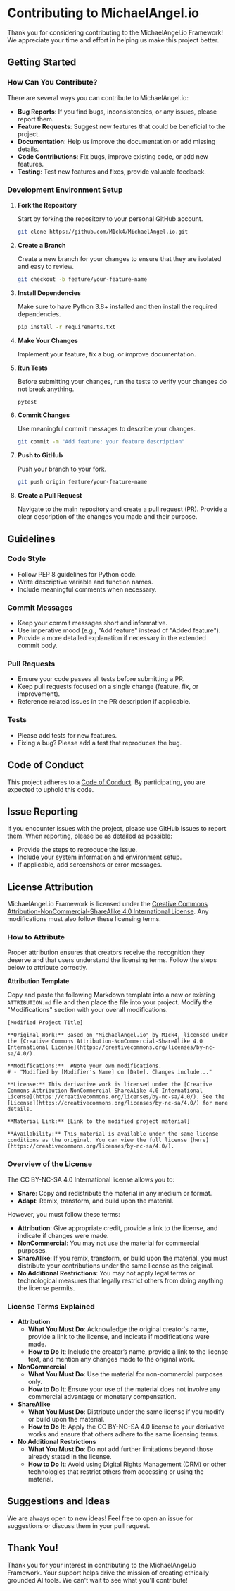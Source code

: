 # Contributing to MichaelAngel.io

Thank you for considering contributing to the MichaelAngel.io Framework! We appreciate your time and effort in helping us make this project better.

## Getting Started

### How Can You Contribute?

There are several ways you can contribute to MichaelAngel.io:
- **Bug Reports**: If you find bugs, inconsistencies, or any issues, please report them.
- **Feature Requests**: Suggest new features that could be beneficial to the project.
- **Documentation**: Help us improve the documentation or add missing details.
- **Code Contributions**: Fix bugs, improve existing code, or add new features.
- **Testing**: Test new features and fixes, provide valuable feedback.

### Development Environment Setup

1. **Fork the Repository**
   
   Start by forking the repository to your personal GitHub account.

   ```sh
   git clone https://github.com/M1ck4/MichaelAngel.io.git
   ```

2. **Create a Branch**

   Create a new branch for your changes to ensure that they are isolated and easy to review.

   ```sh
   git checkout -b feature/your-feature-name
   ```

3. **Install Dependencies**

   Make sure to have Python 3.8+ installed and then install the required dependencies.

   ```sh
   pip install -r requirements.txt
   ```

4. **Make Your Changes**

   Implement your feature, fix a bug, or improve documentation.

5. **Run Tests**

   Before submitting your changes, run the tests to verify your changes do not break anything.

   ```sh
   pytest
   ```

6. **Commit Changes**

   Use meaningful commit messages to describe your changes.

   ```sh
   git commit -m "Add feature: your feature description"
   ```

7. **Push to GitHub**

   Push your branch to your fork.

   ```sh
   git push origin feature/your-feature-name
   ```

8. **Create a Pull Request**

   Navigate to the main repository and create a pull request (PR). Provide a clear description of the changes you made and their purpose.

## Guidelines

### Code Style

- Follow PEP 8 guidelines for Python code.
- Write descriptive variable and function names.
- Include meaningful comments when necessary.

### Commit Messages

- Keep your commit messages short and informative.
- Use imperative mood (e.g., "Add feature" instead of "Added feature").
- Provide a more detailed explanation if necessary in the extended commit body.

### Pull Requests

- Ensure your code passes all tests before submitting a PR.
- Keep pull requests focused on a single change (feature, fix, or improvement).
- Reference related issues in the PR description if applicable.

### Tests

- Please add tests for new features.
- Fixing a bug? Please add a test that reproduces the bug.

## Code of Conduct

This project adheres to a [Code of Conduct](./CODE_OF_CONDUCT.md). By participating, you are expected to uphold this code.

## Issue Reporting

If you encounter issues with the project, please use GitHub Issues to report them. When reporting, please be as detailed as possible:
- Provide the steps to reproduce the issue.
- Include your system information and environment setup.
- If applicable, add screenshots or error messages.

## License Attribution

MichaelAngel.io Framework is licensed under the [Creative Commons Attribution-NonCommercial-ShareAlike 4.0 International License](https://creativecommons.org/licenses/by-nc-sa/4.0/). Any modifications must also follow these licensing terms.

### How to Attribute

Proper attribution ensures that creators receive the recognition they deserve and that users understand the licensing terms. Follow the steps below to attribute correctly.

**Attribution Template**

Copy and paste the following Markdown template into a new or existing `ATTRIBUTION.md` file and then place the file into your project. Modify the "Modifications" section with your overall modifications.

```
[Modified Project Title]

**Original Work:** Based on "MichaelAngel.io" by M1ck4, licensed under the [Creative Commons Attribution-NonCommercial-ShareAlike 4.0 International License](https://creativecommons.org/licenses/by-nc-sa/4.0/).

**Modifications:**  #Note your own modifications.
# - "Modified by [Modifier's Name] on [Date]. Changes include..."    

**License:** This derivative work is licensed under the [Creative Commons Attribution-NonCommercial-ShareAlike 4.0 International License](https://creativecommons.org/licenses/by-nc-sa/4.0/). See the [License](https://creativecommons.org/licenses/by-nc-sa/4.0/) for more details.

**Material Link:** [Link to the modified project material]

**Availability:** This material is available under the same license conditions as the original. You can view the full license [here](https://creativecommons.org/licenses/by-nc-sa/4.0/).
```

### Overview of the License

The CC BY-NC-SA 4.0 International license allows you to:

- **Share**: Copy and redistribute the material in any medium or format.
- **Adapt**: Remix, transform, and build upon the material.

However, you must follow these terms:

- **Attribution**: Give appropriate credit, provide a link to the license, and indicate if changes were made.
- **NonCommercial**: You may not use the material for commercial purposes.
- **ShareAlike**: If you remix, transform, or build upon the material, you must distribute your contributions under the same license as the original.
- **No Additional Restrictions**: You may not apply legal terms or technological measures that legally restrict others from doing anything the license permits.

### License Terms Explained

- **Attribution**
  - **What You Must Do**: Acknowledge the original creator's name, provide a link to the license, and indicate if modifications were made.
  - **How to Do It**: Include the creator’s name, provide a link to the license text, and mention any changes made to the original work.
- **NonCommercial**
  - **What You Must Do**: Use the material for non-commercial purposes only.
  - **How to Do It**: Ensure your use of the material does not involve any commercial advantage or monetary compensation.
- **ShareAlike**
  - **What You Must Do**: Distribute under the same license if you modify or build upon the material.
  - **How to Do It**: Apply the CC BY-NC-SA 4.0 license to your derivative works and ensure that others adhere to the same licensing terms.
- **No Additional Restrictions**
  - **What You Must Do**: Do not add further limitations beyond those already stated in the license.
  - **How to Do It**: Avoid using Digital Rights Management (DRM) or other technologies that restrict others from accessing or using the material.

## Suggestions and Ideas

We are always open to new ideas! Feel free to open an issue for suggestions or discuss them in your pull request.

## Thank You!

Thank you for your interest in contributing to the MichaelAngel.io Framework. Your support helps drive the mission of creating ethically grounded AI tools. We can't wait to see what you'll contribute!
